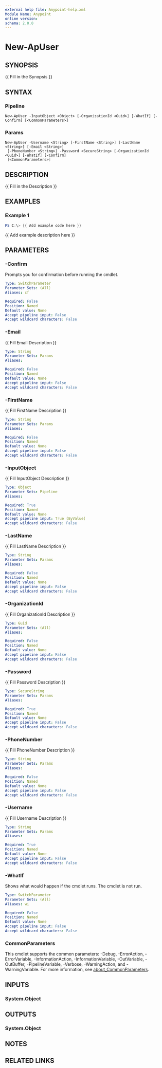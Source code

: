 ```yaml
---
external help file: Anypoint-help.xml
Module Name: Anypoint
online version:
schema: 2.0.0
---
```


# New-ApUser

## SYNOPSIS
{{ Fill in the Synopsis }}

## SYNTAX

### Pipeline
```
New-ApUser -InputObject <Object> [-OrganizationId <Guid>] [-WhatIf] [-Confirm] [<CommonParameters>]
```

### Params
```
New-ApUser -Username <String> [-FirstName <String>] [-LastName <String>] [-Email <String>]
 [-PhoneNumber <String>] -Password <SecureString> [-OrganizationId <Guid>] [-WhatIf] [-Confirm]
 [<CommonParameters>]
```

## DESCRIPTION
{{ Fill in the Description }}

## EXAMPLES

### Example 1
```powershell
PS C:\> {{ Add example code here }}
```

{{ Add example description here }}

## PARAMETERS

### -Confirm
Prompts you for confirmation before running the cmdlet.

```yaml
Type: SwitchParameter
Parameter Sets: (All)
Aliases: cf

Required: False
Position: Named
Default value: None
Accept pipeline input: False
Accept wildcard characters: False
```

### -Email
{{ Fill Email Description }}

```yaml
Type: String
Parameter Sets: Params
Aliases:

Required: False
Position: Named
Default value: None
Accept pipeline input: False
Accept wildcard characters: False
```

### -FirstName
{{ Fill FirstName Description }}

```yaml
Type: String
Parameter Sets: Params
Aliases:

Required: False
Position: Named
Default value: None
Accept pipeline input: False
Accept wildcard characters: False
```

### -InputObject
{{ Fill InputObject Description }}

```yaml
Type: Object
Parameter Sets: Pipeline
Aliases:

Required: True
Position: Named
Default value: None
Accept pipeline input: True (ByValue)
Accept wildcard characters: False
```

### -LastName
{{ Fill LastName Description }}

```yaml
Type: String
Parameter Sets: Params
Aliases:

Required: False
Position: Named
Default value: None
Accept pipeline input: False
Accept wildcard characters: False
```

### -OrganizationId
{{ Fill OrganizationId Description }}

```yaml
Type: Guid
Parameter Sets: (All)
Aliases:

Required: False
Position: Named
Default value: None
Accept pipeline input: False
Accept wildcard characters: False
```

### -Password
{{ Fill Password Description }}

```yaml
Type: SecureString
Parameter Sets: Params
Aliases:

Required: True
Position: Named
Default value: None
Accept pipeline input: False
Accept wildcard characters: False
```

### -PhoneNumber
{{ Fill PhoneNumber Description }}

```yaml
Type: String
Parameter Sets: Params
Aliases:

Required: False
Position: Named
Default value: None
Accept pipeline input: False
Accept wildcard characters: False
```

### -Username
{{ Fill Username Description }}

```yaml
Type: String
Parameter Sets: Params
Aliases:

Required: True
Position: Named
Default value: None
Accept pipeline input: False
Accept wildcard characters: False
```

### -WhatIf
Shows what would happen if the cmdlet runs. The cmdlet is not run.

```yaml
Type: SwitchParameter
Parameter Sets: (All)
Aliases: wi

Required: False
Position: Named
Default value: None
Accept pipeline input: False
Accept wildcard characters: False
```

### CommonParameters
This cmdlet supports the common parameters: -Debug, -ErrorAction, -ErrorVariable, -InformationAction, -InformationVariable, -OutVariable, -OutBuffer, -PipelineVariable, -Verbose, -WarningAction, and -WarningVariable. For more information, see [about_CommonParameters](http://go.microsoft.com/fwlink/?LinkID=113216).

## INPUTS

### System.Object

## OUTPUTS

### System.Object
## NOTES

## RELATED LINKS
